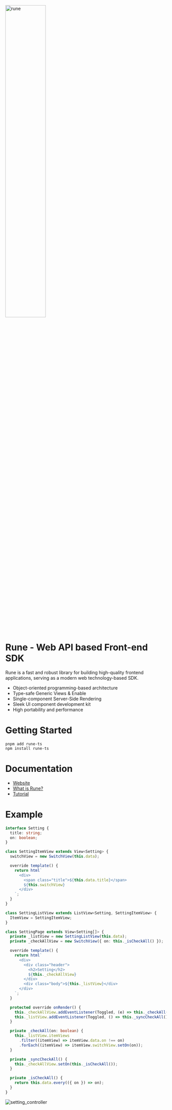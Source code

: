 <p><img src="https://raw.githubusercontent.com/marpple/rune/main/docs/img/logo.png" width="50%" alt="rune"></p>

# Rune - Web API based Front-end SDK

Rune is a fast and robust library for building high-quality frontend applications, serving as a modern web technology-based SDK.

- Object-oriented programming-based architecture
- Type-safe Generic Views & Enable
- Single-component Server-Side Rendering
- Sleek UI component development kit
- High portability and performance

# Getting Started

```shell
pnpm add rune-ts
npm install rune-ts
```

# Documentation

- [Website](https://marpple.github.io/rune/)
- [What is Rune?](https://marpple.github.io/rune/guide/what-is-rune.html)
- [Tutorial](https://marpple.github.io/rune/tutorial/view.html)

# Example

```typescript
interface Setting {
  title: string;
  on: boolean;
}

class SettingItemView extends View<Setting> {
  switchView = new SwitchView(this.data);

  override template() {
    return html`
      <div>
        <span class="title">${this.data.title}</span>
        ${this.switchView}
      </div>
    `;
  }
}

class SettingListView extends ListView<Setting, SettingItemView> {
  ItemView = SettingItemView;
}

class SettingPage extends View<Setting[]> {
  private _listView = new SettingListView(this.data);
  private _checkAllView = new SwitchView({ on: this._isCheckAll() });

  override template() {
    return html`
      <div>
        <div class="header">
          <h2>Setting</h2>
          ${this._checkAllView}
        </div>
        <div class="body">${this._listView}</div>
      </div>
    `;
  }

  protected override onRender() {
    this._checkAllView.addEventListener(Toggled, (e) => this._checkAll(e.detail.on));
    this._listView.addEventListener(Toggled, () => this._syncCheckAll());
  }

  private _checkAll(on: boolean) {
    this._listView.itemViews
      .filter((itemView) => itemView.data.on !== on)
      .forEach((itemView) => itemView.switchView.setOn(on));
  }

  private _syncCheckAll() {
    this._checkAllView.setOn(this._isCheckAll());
  }

  private _isCheckAll() {
    return this.data.every(({ on }) => on);
  }
}
```

<img src="https://raw.githubusercontent.com/marpple/rune/main/docs/img/setting_controller.gif" alt="setting_controller">
